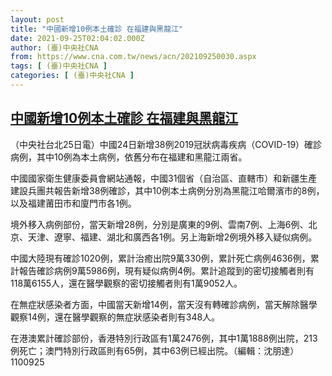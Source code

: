 ```yaml
---
layout: post
title: "中國新增10例本土確診 在福建與黑龍江"
date: 2021-09-25T02:04:02.000Z
author: (臺)中央社CNA
from: https://www.cna.com.tw/news/acn/202109250030.aspx
tags: [ (臺)中央社CNA ]
categories: [ (臺)中央社CNA ]
---
```

<!--1632535442000-->
[中國新增10例本土確診 在福建與黑龍江](https://www.cna.com.tw/news/acn/202109250030.aspx)
------

<div>
<div></div><div class="paragraph"><p>（中央社台北25日電）中國24日新增38例2019冠狀病毒疾病（COVID-19）確診病例，其中10例為本土病例，依舊分布在福建和黑龍江兩省。</p><p>中國國家衛生健康委員會網站通報，中國31個省（自治區、直轄市）和新疆生產建設兵團共報告新增38例確診，其中10例本土病例分別為黑龍江哈爾濱市的8例，以及福建莆田市和廈門市各1例。</p><p>境外移入病例部份，當天新增28例，分別是廣東的9例、雲南7例、上海6例、北京、天津、遼寧、福建、湖北和廣西各1例。另上海新增2例境外移入疑似病例。</p><p>中國大陸現有確診1020例，累計治癒出院9萬330例，累計死亡病例4636例，累計報告確診病例9萬5986例，現有疑似病例4例。累計追蹤到的密切接觸者則有118萬6155人，還在醫學觀察的密切接觸者則有1萬9052人。</p><p>在無症狀感染者方面，中國當天新增14例，當天沒有轉確診病例，當天解除醫學觀察14例，還在醫學觀察的無症狀感染者則有348人。</p><p>在港澳累計確診部份，香港特別行政區有1萬2476例，其中1萬1888例出院，213例死亡；澳門特別行政區則有65例，其中63例已經出院。（編輯：沈朋達）1100925</p></div>
</div>
